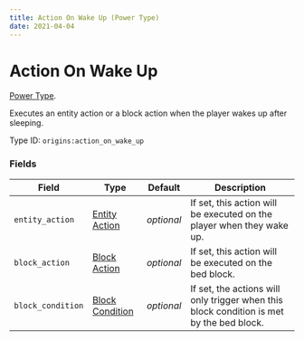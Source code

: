 ```yaml
---
title: Action On Wake Up (Power Type)
date: 2021-04-04
---
```

# Action On Wake Up

[Power Type](../power_types.md).

Executes an entity action or a block action when the player wakes up after sleeping.

Type ID: `origins:action_on_wake_up`

### Fields

Field  | Type | Default | Description
-------|------|---------|-------------
`entity_action` | [Entity Action](../entity_actions.md) | _optional_ | If set, this action will be executed on the player when they wake up.
`block_action` | [Block Action](../block_actions.md) | _optional_ | If set, this action will be executed on the bed block.
`block_condition` | [Block Condition](../block_conditions.md) | _optional_ | If set, the actions will only trigger when this block condition is met by the bed block.
